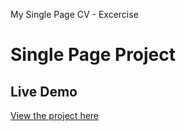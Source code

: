 My Single Page CV - Excercise
# Single Page Project

## Live Demo
[View the project here](https://indrasetiawn.github.io/singlePage/)

